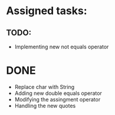 # Assigned tasks:
## TODO:
- Implementing new not equals operator

# DONE
- Replace char with String
- Adding new double equals operator
- Modifying the assingment operator
- Handling the new quotes